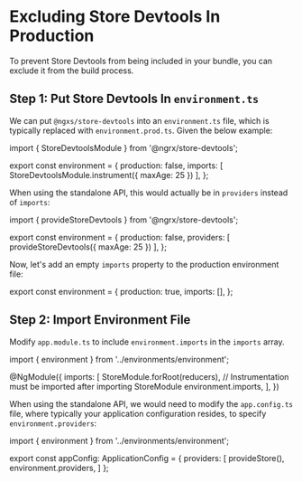 # Excluding Store Devtools In Production

To prevent Store Devtools from being included in your bundle, you can exclude it from the build process.

## Step 1: Put Store Devtools In `environment.ts`

We can put `@ngxs/store-devtools` into an `environment.ts` file, which is typically replaced with `environment.prod.ts`. Given the below example:

<code-example header="environments/environment.ts">
import { StoreDevtoolsModule } from '@ngrx/store-devtools';

export const environment = {
    production: false,
    imports: [
        StoreDevtoolsModule.instrument({ maxAge: 25 })
    ],
};
</code-example>

When using the standalone API, this would actually be in `providers` instead of `imports`:

<code-example header="environments/environment.ts">
import { provideStoreDevtools } from '@ngrx/store-devtools';

export const environment = {
    production: false,
    providers: [
        provideStoreDevtools({ maxAge: 25 })
    ],
};
</code-example>

Now, let's add an empty `imports` property to the production environment file:

<code-example header="environments/environment.prod.ts">
export const environment = {
    production: true,
    imports: [],
};
</code-example>

## Step 2: Import Environment File

Modify `app.module.ts` to include `environment.imports` in the `imports` array.

<code-example header="app.module.ts">
import { environment } from '../environments/environment';

@NgModule({
    imports: [
        StoreModule.forRoot(reducers),
        // Instrumentation must be imported after importing StoreModule
        environment.imports,
    ],
})
</code-example>

When using the standalone API, we would need to modify the `app.config.ts` file, where typically your application configuration resides, to specify `environment.providers`:

<code-example header="app.config.ts">
import { environment } from '../environments/environment';

export const appConfig: ApplicationConfig = {
    providers: [
        provideStore(),
        environment.providers,
    ]
};
</code-example>
